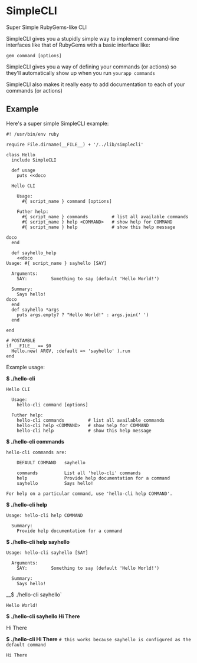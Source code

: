 SimpleCLI
=========

Super Simple RubyGems-like CLI

SimpleCLI gives you a stupidly simple way to implement command-line 
interfaces like that of RubyGems with a basic interface like:

    gem command [options]

SimpleCLI gives you a way of defining your commands (or actions) so 
they'll automatically show up when you run `yourapp commands`

SimpleCLI also makes it really easy to add documentation to each of
your commands (or actions)

Example
-------

Here's a super simple SimpleCLI example:

    #! /usr/bin/env ruby

    require File.dirname(__FILE__) + '/../lib/simplecli'

    class Hello
      include SimpleCLI

      def usage
        puts <<doco

      Hello CLI

        Usage:
          #{ script_name } command [options]
        
        Futher help:
          #{ script_name } commands         # list all available commands
          #{ script_name } help <COMMAND>   # show help for COMMAND
          #{ script_name } help             # show this help message

    doco
      end

      def sayhello_help
        <<doco
    Usage: #{ script_name } sayhello [SAY]

      Arguments:
        SAY:         Something to say (default 'Hello World!')

      Summary:
        Says hello!
    doco
      end
      def sayhello *args
        puts args.empty? ? "Hello World!" : args.join(' ')
      end

    end

    # POSTAMBLE
    if __FILE__ == $0
      Hello.new( ARGV, :default => 'sayhello' ).run
    end

Example usage:

__$ ./hello-cli__

    Hello CLI

      Usage:
        hello-cli command [options]
      
      Futher help:
        hello-cli commands         # list all available commands
        hello-cli help <COMMAND>   # show help for COMMAND
        hello-cli help             # show this help message

__$ ./hello-cli commands__

    hello-cli commands are:

        DEFAULT COMMAND   sayhello

        commands          List all 'hello-cli' commands
        help              Provide help documentation for a command
        sayhello          Says hello!

    For help on a particular command, use 'hello-cli help COMMAND'.

__$ ./hello-cli help__

    Usage: hello-cli help COMMAND

      Summary:
        Provide help documentation for a command

__$ ./hello-cli help sayhello__

    Usage: hello-cli sayhello [SAY]

      Arguments:
        SAY:         Something to say (default 'Hello World!')

      Summary:
        Says hello!

__$ ./hello-cli sayhello`

    Hello World!

__$ ./hello-cli sayhello Hi There__

  Hi There

__$ ./hello-cli Hi There__    `# this works because sayhello is configured as the default command`

    Hi There

